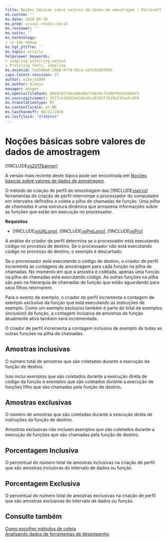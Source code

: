 ```yaml
---
title: Noções básicas sobre valores de dados de amostragem | Microsoft Docs
ms.custom: ''
ms.date: 2018-06-30
ms.prod: visual-studio-dev14
ms.reviewer: ''
ms.suite: ''
ms.technology:
- vs-ide-debug
ms.tgt_pltfrm: ''
ms.topic: article
helpviewer_keywords:
- sampling profiling method
- Profiling Tools, sampling
ms.assetid: fad540a8-24b6-4ff9-91ce-e67e9a58399d
caps.latest.revision: 27
author: mikejo5000
ms.author: mikejo
manager: ghogen
ms.openlocfilehash: 60087d2788cd4b46b77d670cf430bf0e0198b6f5
ms.sourcegitcommit: 55f7ce2d5d2e458e35c45787f1935b237ee5c9f8
ms.translationtype: MT
ms.contentlocale: pt-BR
ms.lasthandoff: 08/22/2018
ms.locfileid: "47466444"
---
```

# <a name="understanding-sampling-data-values"></a>Noções básicas sobre valores de dados de amostragem
[!INCLUDE[vs2017banner](../includes/vs2017banner.md)]

A versão mais recente deste tópico pode ser encontrada em [Noções básicas sobre valores de dados de amostragem](https://docs.microsoft.com/visualstudio/profiling/understanding-sampling-data-values).  
  
O método de criação de perfil de *amostragem* das [!INCLUDE[vsprvs](../includes/vsprvs-md.md)] ferramentas de criação de perfil interrompe o processador do computador em intervalos definidos e coleta a pilha de chamadas de função. Uma *pilha de chamadas* é uma estrutura dinâmica que armazena informações sobre as funções que estão em execução no processador.  
  
 **Requisitos**  
  
-   [!INCLUDE[vsUltLong](../includes/vsultlong-md.md)], [!INCLUDE[vsPreLong](../includes/vsprelong-md.md)], [!INCLUDE[vsPro](../includes/vspro-md.md)]  
  
 A análise do criador de perfil determina se o processador está executando código no processo de destino. Se o processador não está executando código no processo de destino, o exemplo é descartado.  
  
 Se o processador está executando o código de destino, o criador de perfil incrementa as contagens de amostragem para cada função na pilha de chamadas. No momento em que a amostra é coletada, apenas uma função na pilha de chamadas está executando código. As outras funções na pilha são pais na hierarquia de chamadas de função que estão aguardando para seus filhos retornarem.  
  
 Para o evento de exemplo, o criador de perfil incrementa a contagem de exemplo *exclusiva* da função que está executando as instruções de exemplo. Como um exemplo exclusivo também é parte do total de exemplos (*inclusivo*) da função, a contagem inclusiva de amostras da função atualmente ativa também será incrementada.  
  
 O criador de perfil incrementa a contagem inclusiva de exemplo de todas as outras funções na pilha de chamadas.  
  
## <a name="inclusive-samples"></a>Amostras inclusivas  
 O número total de amostras que são coletadas durante a execução da função de destino.  
  
 Isso inclui exemplos que são coletados durante a execução direta de código da função e exemplos que são coletados durante a execução de funções filho que são chamadas pela função de destino.  
  
## <a name="exclusive-samples"></a>Amostras exclusivas  
 O número de amostras que são coletadas durante a execução direta de instruções da função de destino.  
  
 Amostras exclusivas não incluem exemplos que são coletados durante a execução de funções que são chamadas pela função de destino.  
  
## <a name="inclusive-percent"></a>Porcentagem Inclusiva  
 O percentual do número total de amostras inclusivas na criação de perfil que são amostras inclusivas do intervalo de dados ou função.  
  
## <a name="exclusive-percent"></a>Porcentagem Exclusiva  
 O percentual do número total de amostras exclusivas na criação de perfil que são amostras exclusivas do intervalo de dados ou função.  
  
## <a name="see-also"></a>Consulte também  
 [Como escolher métodos de coleta](../profiling/how-to-choose-collection-methods.md)   
 [Analisando dados de ferramentas de desempenho](../profiling/analyzing-performance-tools-data.md)



